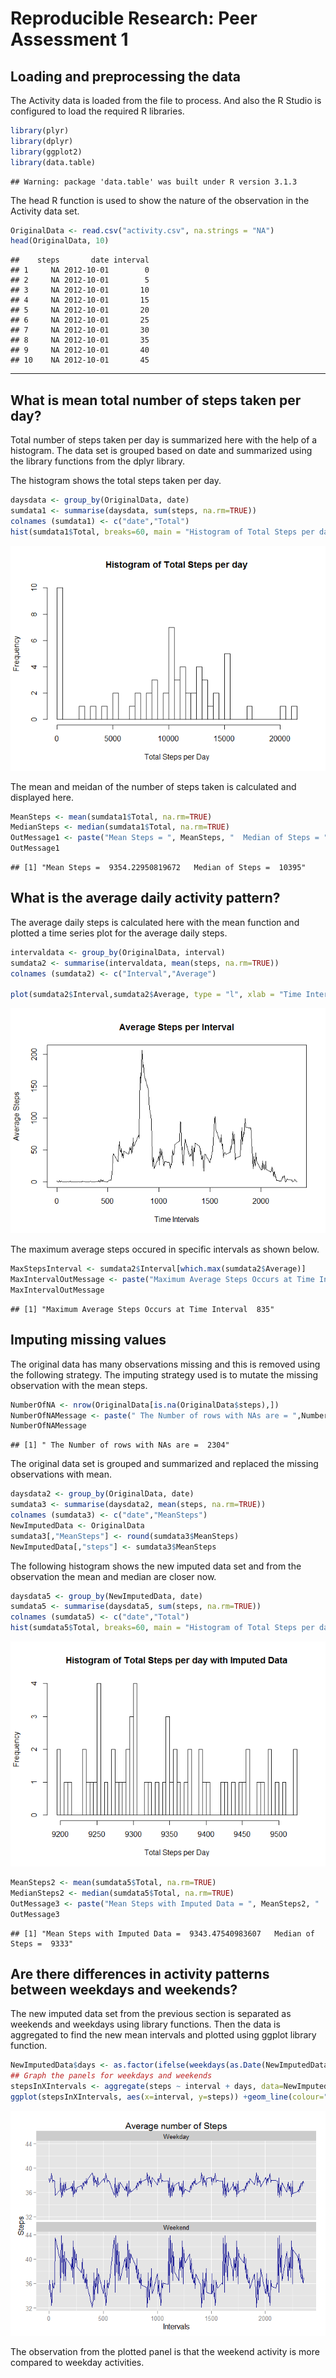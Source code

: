 # Reproducible Research: Peer Assessment 1

## Loading and preprocessing the data
 The Activity data is loaded from the file to process.  And also the R Studio is configured to load the required R libraries.  

```r
library(plyr)
library(dplyr)
library(ggplot2)
library(data.table)
```

```
## Warning: package 'data.table' was built under R version 3.1.3
```
The head R function is used to show the nature of the observation in the Activity data set.

```r
OriginalData <- read.csv("activity.csv", na.strings = "NA")
head(OriginalData, 10)
```

```
##    steps       date interval
## 1     NA 2012-10-01        0
## 2     NA 2012-10-01        5
## 3     NA 2012-10-01       10
## 4     NA 2012-10-01       15
## 5     NA 2012-10-01       20
## 6     NA 2012-10-01       25
## 7     NA 2012-10-01       30
## 8     NA 2012-10-01       35
## 9     NA 2012-10-01       40
## 10    NA 2012-10-01       45
```
---

## What is mean total number of steps taken per day?
   Total number of steps taken per day is summarized here with the help of a histogram.  The data set is grouped based on date and summarized using the library functions from the dplyr library.  
   
   The histogram shows the total steps taken per day.  
   

```r
daysdata <- group_by(OriginalData, date)
sumdata1 <- summarise(daysdata, sum(steps, na.rm=TRUE))
colnames (sumdata1) <- c("date","Total")
hist(sumdata1$Total, breaks=60, main = "Histogram of Total Steps per day", xlab = "Total Steps per Day")
```

![](PA1_template_files/figure-html/unnamed-chunk-3-1.png) 

   The mean and meidan of the number of steps taken is calculated and displayed here.
   

```r
MeanSteps <- mean(sumdata1$Total, na.rm=TRUE)
MedianSteps <- median(sumdata1$Total, na.rm=TRUE)
OutMessage1 <- paste("Mean Steps = ", MeanSteps, "  Median of Steps = ",MedianSteps)
OutMessage1
```

```
## [1] "Mean Steps =  9354.22950819672   Median of Steps =  10395"
```


## What is the average daily activity pattern?
   The average daily steps is calculated here with the mean function and plotted a time series plot for the average daily steps.
   

```r
intervaldata <- group_by(OriginalData, interval)
sumdata2 <- summarise(intervaldata, mean(steps, na.rm=TRUE))
colnames (sumdata2) <- c("Interval","Average")

plot(sumdata2$Interval,sumdata2$Average, type = "l", xlab = "Time Intervals", ylab = "Average Steps", main = "Average Steps per Interval")
```

![](PA1_template_files/figure-html/unnamed-chunk-5-1.png) 

The maximum average steps occured in specific intervals as shown below.
   

```r
MaxStepsInterval <- sumdata2$Interval[which.max(sumdata2$Average)]
MaxIntervalOutMessage <- paste("Maximum Average Steps Occurs at Time Interval ", MaxStepsInterval)
MaxIntervalOutMessage
```

```
## [1] "Maximum Average Steps Occurs at Time Interval  835"
```


## Imputing missing values
   The original data has many observations missing and this is removed using the following strategy.  The imputing strategy used is to mutate the missing observation with the mean steps.
   

```r
NumberOfNA <- nrow(OriginalData[is.na(OriginalData$steps),])
NumberOfNAMessage <- paste(" The Number of rows with NAs are = ",NumberOfNA)
NumberOfNAMessage
```

```
## [1] " The Number of rows with NAs are =  2304"
```
   The original data set is grouped and summarized and replaced the missing observations with mean.
   

```r
daysdata2 <- group_by(OriginalData, date)
sumdata3 <- summarise(daysdata2, mean(steps, na.rm=TRUE))
colnames (sumdata3) <- c("date","MeanSteps")
NewImputedData <- OriginalData
sumdata3[,"MeanSteps"] <- round(sumdata3$MeanSteps)
NewImputedData[,"steps"] <- sumdata3$MeanSteps
```
   The following histogram shows the new imputed data set and from the observation the mean and median are closer now.
   

```r
daysdata5 <- group_by(NewImputedData, date)
sumdata5 <- summarise(daysdata5, sum(steps, na.rm=TRUE))
colnames (sumdata5) <- c("date","Total")
hist(sumdata5$Total, breaks=60, main = "Histogram of Total Steps per day with Imputed Data", xlab = "Total Steps per Day")
```

![](PA1_template_files/figure-html/unnamed-chunk-9-1.png) 



```r
MeanSteps2 <- mean(sumdata5$Total, na.rm=TRUE)
MedianSteps2 <- median(sumdata5$Total, na.rm=TRUE)
OutMessage3 <- paste("Mean Steps with Imputed Data = ", MeanSteps2, "  Median of Steps = ",MedianSteps2)
OutMessage3
```

```
## [1] "Mean Steps with Imputed Data =  9343.47540983607   Median of Steps =  9333"
```
## Are there differences in activity patterns between weekdays and weekends?
   The new imputed data set from the previous section is separated as weekends and weekdays using library functions.  Then the data is aggregated to find the new mean intervals and plotted using ggplot library function.

```r
NewImputedData$days <- as.factor(ifelse(weekdays(as.Date(NewImputedData$date)) %in% c("Saturday", "Sunday"), "Weekend", "Weekday"))
## Graph the panels for weekdays and weekends
stepsInXIntervals <- aggregate(steps ~ interval + days, data=NewImputedData, FUN=mean)
ggplot(stepsInXIntervals, aes(x=interval, y=steps)) +geom_line(colour="darkblue") + facet_wrap(~days, ncol=1) +labs(title="Average number of Steps", x="Intervals", y="Steps")
```

![](PA1_template_files/figure-html/unnamed-chunk-11-1.png) 

The observation from the plotted panel is that the weekend activity is more compared to weekday activities.

   
